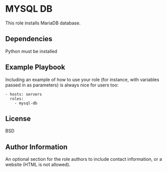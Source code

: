 MYSQL DB
=========

This role installs MariaDB database.

Dependencies
------------

Python must be installed

Example Playbook
----------------

Including an example of how to use your role (for instance, with variables passed in as parameters) is always nice for users too:

    - hosts: servers
      roles:
        - mysql-db

License
-------

BSD

Author Information
------------------

An optional section for the role authors to include contact information, or a website (HTML is not allowed).
